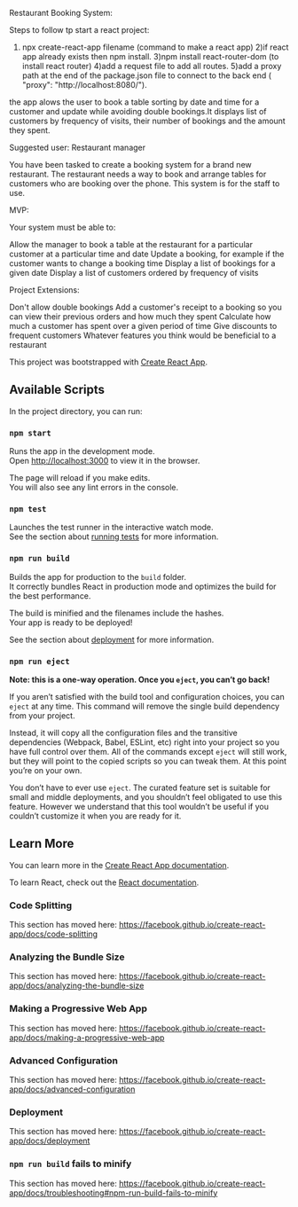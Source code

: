 
Restaurant Booking System:

Steps to follow tp start a react project:
1) npx create-react-app filename (command to make a react app)
2)if react app already exists then npm install.
3)npm install react-router-dom (to install react router)
4)add a request file to add all routes.
5)add a proxy path at the end of the package.json file to connect to the back end (  "proxy": "http://localhost:8080/").

the app alows the user to book a table sorting by date and time for a customer and update while avoiding double bookings.It displays list of customers by frequency of visits, their number of bookings and the amount they spent.

Suggested user: Restaurant manager

You have been tasked to create a booking system for a brand new restaurant. The restaurant needs a way to book and arrange tables for customers who are booking over the phone. This system is for the staff to use.

MVP:

Your system must be able to:

Allow the manager to book a table at the restaurant for a particular customer at a particular time and date Update a booking, for example if the customer wants to change a booking time Display a list of bookings for a given date Display a list of customers ordered by frequency of visits

Project Extensions:

Don't allow double bookings Add a customer's receipt to a booking so you can view their previous orders and how much they spent Calculate how much a customer has spent over a given period of time Give discounts to frequent customers Whatever features you think would be beneficial to a restaurant





This project was bootstrapped with [Create React App](https://github.com/facebook/create-react-app).

## Available Scripts

In the project directory, you can run:

### `npm start`

Runs the app in the development mode.<br>
Open [http://localhost:3000](http://localhost:3000) to view it in the browser.

The page will reload if you make edits.<br>
You will also see any lint errors in the console.

### `npm test`

Launches the test runner in the interactive watch mode.<br>
See the section about [running tests](https://facebook.github.io/create-react-app/docs/running-tests) for more information.

### `npm run build`

Builds the app for production to the `build` folder.<br>
It correctly bundles React in production mode and optimizes the build for the best performance.

The build is minified and the filenames include the hashes.<br>
Your app is ready to be deployed!

See the section about [deployment](https://facebook.github.io/create-react-app/docs/deployment) for more information.

### `npm run eject`

**Note: this is a one-way operation. Once you `eject`, you can’t go back!**

If you aren’t satisfied with the build tool and configuration choices, you can `eject` at any time. This command will remove the single build dependency from your project.

Instead, it will copy all the configuration files and the transitive dependencies (Webpack, Babel, ESLint, etc) right into your project so you have full control over them. All of the commands except `eject` will still work, but they will point to the copied scripts so you can tweak them. At this point you’re on your own.

You don’t have to ever use `eject`. The curated feature set is suitable for small and middle deployments, and you shouldn’t feel obligated to use this feature. However we understand that this tool wouldn’t be useful if you couldn’t customize it when you are ready for it.

## Learn More

You can learn more in the [Create React App documentation](https://facebook.github.io/create-react-app/docs/getting-started).

To learn React, check out the [React documentation](https://reactjs.org/).

### Code Splitting

This section has moved here: https://facebook.github.io/create-react-app/docs/code-splitting

### Analyzing the Bundle Size

This section has moved here: https://facebook.github.io/create-react-app/docs/analyzing-the-bundle-size

### Making a Progressive Web App

This section has moved here: https://facebook.github.io/create-react-app/docs/making-a-progressive-web-app

### Advanced Configuration

This section has moved here: https://facebook.github.io/create-react-app/docs/advanced-configuration

### Deployment

This section has moved here: https://facebook.github.io/create-react-app/docs/deployment

### `npm run build` fails to minify

This section has moved here: https://facebook.github.io/create-react-app/docs/troubleshooting#npm-run-build-fails-to-minify

